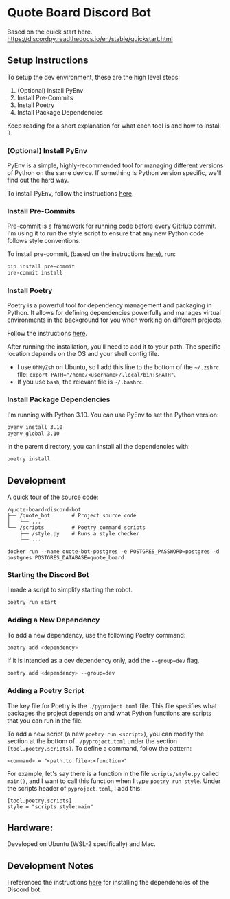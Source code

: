 # Quote Board Discord Bot

Based on the quick start here.
https://discordpy.readthedocs.io/en/stable/quickstart.html

## Setup Instructions

To setup the dev environment, these are the high level steps:
1. (Optional) Install PyEnv
2. Install Pre-Commits
3. Install Poetry
4. Install Package Dependencies

Keep reading for a short explanation for what each tool is and how to install it.

### (Optional) Install PyEnv

PyEnv is a simple, highly-recommended tool for managing different versions of Python on the same device. If something is Python version specific, we'll find out the hard way.

To install PyEnv, follow the instructions [here](https://github.com/pyenv/pyenv?tab=readme-ov-file#installation).

### Install Pre-Commits

Pre-commit is a framework for running code before every GitHub commit. I'm using it to run the style script to ensure that any new Python code follows style conventions.

To install pre-commit, (based on the instructions [here](https://pre-commit.com/#install)), run:
```bash
pip install pre-commit
pre-commit install
```

### Install Poetry

Poetry is a powerful tool for dependency management and packaging in Python. It allows for defining dependencies powerfully and manages virtual environments in the background for you when working on different projects.

Follow the instructions [here](https://python-poetry.org/docs#installing-with-the-official-installer).

After running the installation, you'll need to add it to your path. The specific location depends on the OS and your shell config file.
- I use `OhMyZsh` on Ubuntu, so I add this line to the bottom of the `~/.zshrc` file: `export PATH="/home/<username>/.local/bin:$PATH"`.
- If you use `bash`, the relevant file is `~/.bashrc`.

### Install Package Dependencies

I'm running with Python 3.10. You can use PyEnv to set the Python version:

```bash
pyenv install 3.10
pyenv global 3.10
```

In the parent directory, you can install all the dependencies with:

```bash
poetry install
```

## Development

A quick tour of the source code:
```
/quote-board-discord-bot
├── /quote_bot       # Project source code
│   └── ...
└── /scripts         # Poetry command scripts
    ├── /style.py    # Runs a style checker
    └── ...
```

```
docker run --name quote-bot-postgres -e POSTGRES_PASSWORD=postgres -d postgres POSTGRES_DATABASE=quote_board
```

### Starting the Discord Bot

I made a script to simplify starting the robot.

```bash
poetry run start
```

### Adding a New Dependency

To add a new dependency, use the following Poetry command:

```bash
poetry add <dependency>
```

If it is intended as a dev dependency only, add the `--group=dev` flag.
```bash
poetry add <dependency> --group=dev
```

### Adding a Poetry Script

The key file for Poetry is the `./pyproject.toml` file. This file specifies what packages the project depends on and what Python functions are scripts that you can run in the file.

To add a new script (a new `poetry run <script>`), you can modify the section at the bottom of `./pyproject.toml` under the section `[tool.poetry.scripts]`. To define a command, follow the pattern:
```
<command> = "<path.to.file>:<function>"
```

For example, let's say there is a function in the file `scripts/style.py` called `main()`, and I want to call this function when I type `poetry run style`. Under the scripts header of `pyproject.toml`, I add this:
```
[tool.poetry.scripts]
style = "scripts.style:main"
```

## Hardware:

Developed on Ubuntu (WSL-2 specifically) and Mac.

## Development Notes

I referenced the instructions [here](https://discordpy.readthedocs.io/en/stable/intro.html#installing) for installing the dependencies of the Discord bot.

